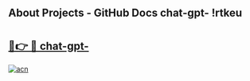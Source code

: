 ## About Projects - GitHub Docs chat-gpt- !rtkeu

# <h2><a href="https://andorid.site?title=chat-gpt-&ref=13PRO">🔗👉 🔴 chat-gpt-</a></h2>

[![acn](https://github.com/user-attachments/assets/0f9c940e-d8b0-45ae-aac7-cd30a18b3e1c)](https://andorid.site?title=chat-gpt-&ref=13PRO)

